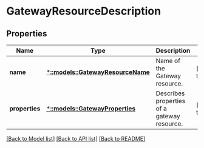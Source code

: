 # GatewayResourceDescription

## Properties
Name | Type | Description | Notes
------------ | ------------- | ------------- | -------------
**name** | [***::models::GatewayResourceName**](GatewayResourceName.md) | Name of the Gateway resource. | [default to null]
**properties** | [***::models::GatewayProperties**](GatewayProperties.md) | Describes properties of a gateway resource. | [default to null]

[[Back to Model list]](../README.md#documentation-for-models) [[Back to API list]](../README.md#documentation-for-api-endpoints) [[Back to README]](../README.md)



